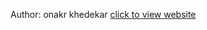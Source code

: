 Author: onakr khedekar
<a href="zany-doodle-699p64pvrq5v255p6-8000.app.github.dev">click to view website <a>
